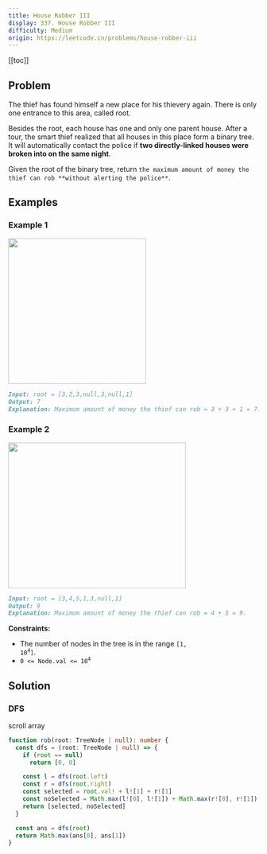 ```yaml
---
title: House Robber III
display: 337. House Robber III
difficulty: Medium
origin: https://leetcode.cn/problems/house-robber-iii
---
```


[[toc]]

## Problem

The thief has found himself a new place for his thievery again. There is only one entrance to this area, called root.

Besides the root, each house has one and only one parent house. After a tour, the smart thief realized that all houses in this place form a binary tree. It will automatically contact the police if **two directly-linked houses were broken into on the same night**.

Given the root of the binary tree, return `the maximum amount of money the thief can rob **without alerting the police**`.

## Examples

### Example 1

<img alt="" src="https://assets.leetcode.com/uploads/2021/03/10/rob1-tree.jpg" style="width: 277px; height: 293px;" />

```md
Input: root = [3,2,3,null,3,null,1]
Output: 7
Explanation: Maximum amount of money the thief can rob = 3 + 3 + 1 = 7.
```

### Example 2

<img alt="" src="https://assets.leetcode.com/uploads/2021/03/10/rob2-tree.jpg" style="width: 357px; height: 293px;" />

```md
Input: root = [3,4,5,1,3,null,1]
Output: 9
Explanation: Maximum amount of money the thief can rob = 4 + 5 = 9.
```

**Constraints:**

- The number of nodes in the tree is in the range <code>[1, 10<sup>4</sup>]</code>.
- <code>0 <= Node.val <= 10<sup>4</sup></code>

## Solution

### DFS

scroll array

```ts
function rob(root: TreeNode | null): number {
  const dfs = (root: TreeNode | null) => {
    if (root == null)
      return [0, 0]

    const l = dfs(root.left)
    const r = dfs(root.right)
    const selected = root.val! + l![1] + r![1]
    const noSelected = Math.max(l![0], l![1]) + Math.max(r![0], r![1])
    return [selected, noSelected]
  }

  const ans = dfs(root)
  return Math.max(ans[0], ans[1])
}
```

